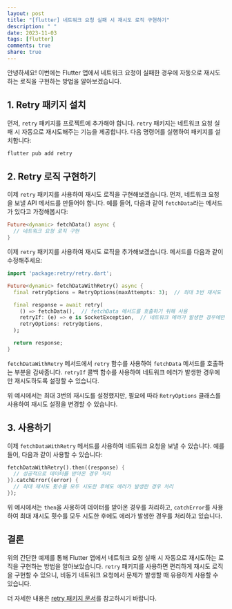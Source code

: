 ```yaml
---
layout: post
title: "[flutter] 네트워크 요청 실패 시 재시도 로직 구현하기"
description: " "
date: 2023-11-03
tags: [flutter]
comments: true
share: true
---
```


안녕하세요! 이번에는 Flutter 앱에서 네트워크 요청이 실패한 경우에 자동으로 재시도하는 로직을 구현하는 방법을 알아보겠습니다.

## 1. Retry 패키지 설치

먼저, `retry` 패키지를 프로젝트에 추가해야 합니다. `retry` 패키지는 네트워크 요청 실패 시 자동으로 재시도해주는 기능을 제공합니다. 다음 명령어를 실행하여 패키지를 설치합니다:

```bash
flutter pub add retry
```

## 2. Retry 로직 구현하기

이제 `retry` 패키지를 사용하여 재시도 로직을 구현해보겠습니다. 먼저, 네트워크 요청을 보낼 API 메서드를 만들어야 합니다. 예를 들어, 다음과 같이 `fetchData`라는 메서드가 있다고 가정해봅시다:

```dart
Future<dynamic> fetchData() async {
  // 네트워크 요청 로직 구현
}
```

이제 `retry` 패키지를 사용하여 재시도 로직을 추가해보겠습니다. 메서드를 다음과 같이 수정해주세요:

```dart
import 'package:retry/retry.dart';

Future<dynamic> fetchDataWithRetry() async {
  final retryOptions = RetryOptions(maxAttempts: 3);  // 최대 3번 재시도 설정

  final response = await retry(
    () => fetchData(),  // fetchData 메서드를 호출하기 위해 사용
    retryIf: (e) => e is SocketException,  // 네트워크 에러가 발생한 경우에만 재시도
    retryOptions: retryOptions,
  );

  return response;
}
```

`fetchDataWithRetry` 메서드에서 `retry` 함수를 사용하여 `fetchData` 메서드를 호출하는 부분을 감싸줍니다. `retryIf` 콜백 함수를 사용하여 네트워크 에러가 발생한 경우에만 재시도하도록 설정할 수 있습니다.

위 예시에서는 최대 3번의 재시도를 설정했지만, 필요에 따라 `RetryOptions` 클래스를 사용하여 재시도 설정을 변경할 수 있습니다.

## 3. 사용하기

이제 `fetchDataWithRetry` 메서드를 사용하여 네트워크 요청을 보낼 수 있습니다. 예를 들어, 다음과 같이 사용할 수 있습니다:

```dart
fetchDataWithRetry().then((response) {
  // 성공적으로 데이터를 받아온 경우 처리
}).catchError((error) {
  // 최대 재시도 횟수를 모두 시도한 후에도 에러가 발생한 경우 처리
});
```

위 예시에서는 `then`을 사용하여 데이터를 받아온 경우를 처리하고, `catchError`를 사용하여 최대 재시도 횟수를 모두 시도한 후에도 에러가 발생한 경우를 처리하고 있습니다.

## 결론

위의 간단한 예제를 통해 Flutter 앱에서 네트워크 요청 실패 시 자동으로 재시도하는 로직을 구현하는 방법을 알아보았습니다. `retry` 패키지를 사용하면 편리하게 재시도 로직을 구현할 수 있으니, 비동기 네트워크 요청에서 문제가 발생할 때 유용하게 사용할 수 있습니다.

더 자세한 내용은 [retry 패키지 문서](https://pub.dev/packages/retry)를 참고하시기 바랍니다.
